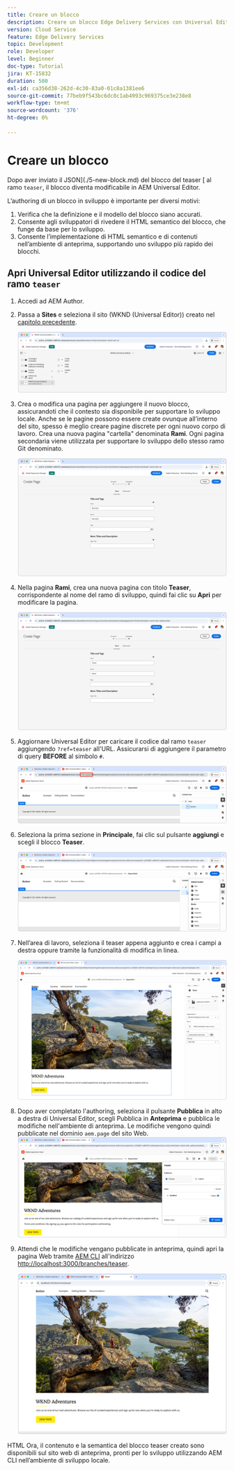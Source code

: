```yaml
---
title: Creare un blocco
description: Creare un blocco Edge Delivery Services con Universal Editor.
version: Cloud Service
feature: Edge Delivery Services
topic: Development
role: Developer
level: Beginner
doc-type: Tutorial
jira: KT-15832
duration: 500
exl-id: ca356d38-262d-4c30-83a0-01c8a1381ee6
source-git-commit: 77beb9f543bc6dc8c1ab4993c969375ce3e238e8
workflow-type: tm+mt
source-wordcount: '376'
ht-degree: 0%

---
```


# Creare un blocco

Dopo aver inviato il JSON](./5-new-block.md) del blocco del teaser [ al ramo `teaser`, il blocco diventa modificabile in AEM Universal Editor.

L’authoring di un blocco in sviluppo è importante per diversi motivi:

1. Verifica che la definizione e il modello del blocco siano accurati.
1. Consente agli sviluppatori di rivedere il HTML semantico del blocco, che funge da base per lo sviluppo.
1. Consente l’implementazione di HTML semantico e di contenuti nell’ambiente di anteprima, supportando uno sviluppo più rapido dei blocchi.

## Apri Universal Editor utilizzando il codice del ramo `teaser`

1. Accedi ad AEM Author.
2. Passa a **Sites** e seleziona il sito (WKND (Universal Editor)) creato nel [capitolo precedente](./2-new-aem-site.md).

   ![AEM Sites](./assets/6-author-block/open-new-site.png)

3. Crea o modifica una pagina per aggiungere il nuovo blocco, assicurandoti che il contesto sia disponibile per supportare lo sviluppo locale. Anche se le pagine possono essere create ovunque all’interno del sito, spesso è meglio creare pagine discrete per ogni nuovo corpo di lavoro. Crea una nuova pagina &quot;cartella&quot; denominata **Rami**. Ogni pagina secondaria viene utilizzata per supportare lo sviluppo dello stesso ramo Git denominato.

   ![AEM Sites - Crea pagina rami](./assets/6-author-block/branches-page-3.png)

4. Nella pagina **Rami**, crea una nuova pagina con titolo **Teaser**, corrispondente al nome del ramo di sviluppo, quindi fai clic su **Apri** per modificare la pagina.

   ![AEM Sites - Crea pagina teaser](./assets/6-author-block/teaser-page-3.png)

5. Aggiornare Universal Editor per caricare il codice dal ramo `teaser` aggiungendo `?ref=teaser` all&#39;URL. Assicurarsi di aggiungere il parametro di query **BEFORE** al simbolo `#`.

   ![Editor universale - Seleziona ramo teaser](./assets/6-author-block/select-branch.png)

6. Seleziona la prima sezione in **Principale**, fai clic sul pulsante **aggiungi** e scegli il blocco **Teaser**.

   ![Editor universale - Aggiungi blocco](./assets/6-author-block/add-teaser-2.png)

7. Nell’area di lavoro, seleziona il teaser appena aggiunto e crea i campi a destra oppure tramite la funzionalità di modifica in linea.

   ![Editor universale - Blocco autore](./assets/6-author-block/author-block.png)

8. Dopo aver completato l&#39;authoring, seleziona il pulsante **Pubblica** in alto a destra di Universal Editor, scegli Pubblica in **Anteprima** e pubblica le modifiche nell&#39;ambiente di anteprima. Le modifiche vengono quindi pubblicate nel dominio `aem.page` del sito Web.
   ![AEM Sites - Pubblicazione o anteprima](./assets/6-author-block/publish-to-preview.png)

9. Attendi che le modifiche vengano pubblicate in anteprima, quindi apri la pagina Web tramite [AEM CLI](./3-local-development-environment.md#install-the-aem-cli) all&#39;indirizzo [http://localhost:3000/branches/teaser](http://localhost:3000/branches/teaser).

   ![Sito locale - Aggiorna](./assets/6-author-block/preview.png)

HTML Ora, il contenuto e la semantica del blocco teaser creato sono disponibili sul sito web di anteprima, pronti per lo sviluppo utilizzando AEM CLI nell’ambiente di sviluppo locale.
